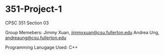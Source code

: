 # 351-Project-1
CPSC 351 Section 03

Group Memebers:
Jimmy Xuan,   jimmyxuan@csu.fullerton.edu 
Andrea Ung,   andreaung@csu.fullerton.edu


Programming Lanugage Used: C++
